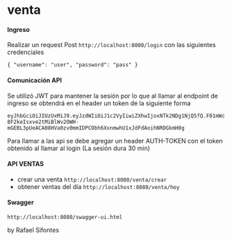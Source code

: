 # venta


#### Ingreso

Realizar un request Post `http://localhost:8080/login` con las siguientes credenciales

`{
    "username": "user",
    "password": "pass"
}`

#### Comunicación API

Se utilizó JWT para mantener la sesión por lo que al llamar al endpoint de ingreso
se obtendrá en el header un token de la siguiente forma

`eyJhbGciOiJIUzUxMiJ9.eyJzdWIiOiJ1c2VyIiwiZXhwIjoxNTk2NDg1NjQ5fQ.F01mWc8F2keIsxve2tMiBlWv2OWH-mGEBL3pUeACA08HVa0zv0mmIDPCObh6XxnmwhU1xJdFdAoihNRDGkmH0g`

Para llamar a las api se debe agregar un header AUTH-TOKEN con el token obtenido 
al llamar al login (La sesión dura 30 min)

#### API VENTAS

- crear una venta
`http://localhost:8080/venta/crear`  <br>
- obtener ventas del día `http://localhost:8080/venta/hoy`

#### Swagger
`http://localhost:8080/swagger-ui.html`


by Rafael Sifontes